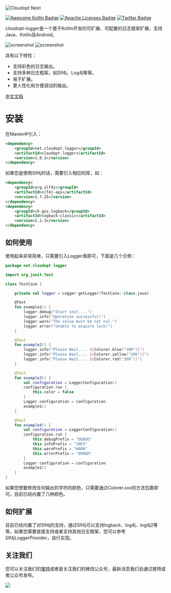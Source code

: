 ![Cloudopt Next](https://github.com/cloudoptlab/cloudopt-next/raw/master/logo.png)

[![Awesome Kotlin Badge](https://kotlin.link/awesome-kotlin.svg)](https://github.com/KotlinBy/awesome-kotlin) [![Apache Licenses Badge](https://img.shields.io/hexpm/l/plug.svg)](http://www.apache.org/licenses/LICENSE-2.0.html) [![Twitter Badge](https://img.shields.io/twitter/url/http/shields.io.svg?style=social&logo=twitter)](https://twitter.com/CloudoptLab)


cloudopt-logger是一个基于Kotlin开发的可扩展、可配置的日志框架扩展，支持Java、Kotlin及Android。

![screenshot](https://github.com/cloudoptlab/cloudopt-logger/raw/master/screenshots/01.jpg)
![screenshot](https://github.com/cloudoptlab/cloudopt-logger/raw/master/screenshots/02.jpg)

具有以下特性：

- 支持彩色的日志输出。
- 支持多种日志框架，如Slf4j、Log4j等等。
- 易于扩展。
- 更人性化和方便调试的输出。

[中文文档](https://github.com/cloudoptlab/cloudopt-logger/blob/master/README_ZH.md)

# 安装

在Maven中引入：

````xml
<dependency>
    <groupId>net.cloudopt.logger</groupId>
    <artifactId>cloudopt-logger</artifactId>
    <version>1.0.1</version>
</dependency>
````

如果您是使用Slf4j的话，需要引入相应的库，如：

````xml
<dependency>
    <groupId>org.slf4j</groupId>
    <artifactId>slf4j-api</artifactId>
    <version>1.7.25</version>
</dependency>
<dependency>
    <groupId>ch.qos.logback</groupId>
    <artifactId>logback-classic</artifactId>
    <version>1.2.3</version>
</dependency>
````

## 如何使用

使用起来非常简单，只需要引入Logger类即可，下面是几个示例：

````kotlin
package net.cloudopt.logger

import org.junit.Test

class TestCase {

    private val logger = Logger.getLogger(TestCase::class.java)

    @Test
    fun example1() {
        logger.debug("Start init....")
        logger.info("Operation successful!")
        logger.warn("The value must be not nul.")
        logger.error("Unable to acquire lock!")
    }

    @Test
    fun example2() {
        logger.info("Please Wait.... ${Colorer.blue("100")}")
        logger.info("Please Wait.... ${Colorer.yellow("200")}")
        logger.info("Please Wait.... ${Colorer.red("300")}")
    }

    @Test
    fun example3() {
        val configuration = LoggerConfiguration()
        configuration.run {
            this.color = false
        }
        Logger.configuration = configuration
        example1()
    }

    @Test
    fun example4() {
        val configuration = LoggerConfiguration()
        configuration.run {
            this.debugPrefix = "DEBUG"
            this.infoPrefix = "INFO"
            this.warnPrefix = "WARN"
            this.errorPrefix = "ERROR"
        }
        Logger.configuration = configuration
        example1()
    }
}
````

如果您想要修改任何输出的字符的颜色，只需要通过Colorer.xxx的方法包裹即可。目前已经内置了八种颜色。

## 如何扩展

目前已经内置了对Slf4j的支持，通过Slf4j可以支持logback、log4j、log4j2等等，如果您需要直接支持或者支持其他日志框架，您可以参考Slf4jLoggerProvider，自行实现。

## 关注我们

您可以关注我们的[推特](https://twitter.com/CloudoptLab)或者是关注我们的微信公众号，最新消息我们会通过推特或者公众号发布。

![](https://github.com/cloudoptlab/cloudopt-logger/raw/master/screenshots/qrcode.jpg)
